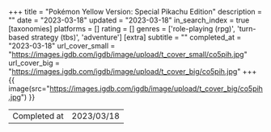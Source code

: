 +++
title = "Pokémon Yellow Version: Special Pikachu Edition"
description = ""
date = "2023-03-18"
updated = "2023-03-18"
in_search_index = true
[taxonomies]
platforms = []
rating = []
genres = ['role-playing (rpg)', 'turn-based strategy (tbs)', 'adventure']
[extra]
subtitle = ""
completed_at = "2023-03-18"
url_cover_small = "https://images.igdb.com/igdb/image/upload/t_cover_small/co5pih.jpg"
url_cover_big = "https://images.igdb.com/igdb/image/upload/t_cover_big/co5pih.jpg"
+++
{{ image(src="https://images.igdb.com/igdb/image/upload/t_cover_big/co5pih.jpg") }}

|              |            |
| ------------ | ---------- |
| Completed at | 2023/03/18 |

